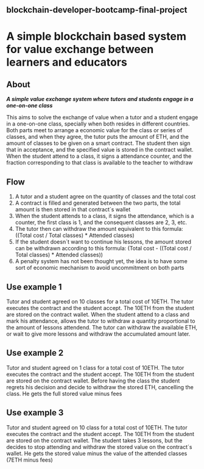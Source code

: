 ## blockchain-developer-bootcamp-final-project

# A simple blockchain based system for value exchange between learners and educators

## About

__*A simple value exchange system where tutors and students engage in a one-on-one class*__

This aims to solve the exchange of value when a tutor and a student engage in a one-on-one class, specially when both resides in different countries. Both parts meet to arrange a economic value for the class or series of classes, and when they agree, the tutor puts the amount of ETH, and the amount of classes to be given on a smart contract. The student then sign that in  acceptance, and the specified value is stored in the contract wallet. When the student attend to a class, it signs a attendance counter, and the fraction corresponding to that class is available to the teacher to withdraw

## Flow
1. A tutor and a student agree on the quantity of classes and the total cost
2. A contract is filled and generated between the two parts, the total amount is then stored in that contract´s wallet
3. When the student attends to a class, it signs the attendance, which is a counter, the first class is 1, and the consequent classes are 2, 3, etc.
4. The tutor then can withdraw the amount equivalent to this formula: ((Total cost / Total classes) * Attended classes)
5. If the student doesn´t want to continue his lessons, the amount stored can be withdrawn according to this formula: (Total cost - ((Total cost / Total classes) * Attended classes))
6. A penalty system has not been thought yet, the idea is to have some sort of economic mechanism to avoid uncommitment on both parts

## Use example 1

Tutor and student agreed on 10 classes for a total cost of 10ETH. The tutor executes the contract and the student accept. The 10ETH from the student are stored on the contract wallet. When the student attend to a class and mark his attendance, allows the tutor to withdraw a quantity proportional to the amount of lessons attendend. The tutor can withdraw the available ETH, or wait to give more lessons and withdraw the accumulated amount later.

## Use example 2

Tutor and student agreed on 1 class for a total cost of 10ETH. The tutor executes the contract and the student accept. The 10ETH from the student are stored on the contract wallet. Before having the class the student regrets his decision and decide to withdraw the stored ETH, cancelling the class. He gets the full stored value minus fees

## Use example 3

Tutor and student agreed on 10 class for a total cost of 10ETH. The tutor executes the contract and the student accept. The 10ETH from the student are stored on the contract wallet. The student takes 3 lessons, but the decides to stop attending and withdraw the stored value on the contract´s wallet. He gets the stored value minus the value of the attended classes (7ETH minus fees)

